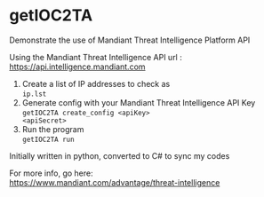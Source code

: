 # getIOC2TA

Demonstrate the use of Mandiant Threat Intelligence Platform API

Using the Mandiant Threat Intelligence API url : https://api.intelligence.mandiant.com

1. Create a list of IP addresses to check as <br><code>ip.lst</code>
2. Generate config with your Mandiant Threat Intelligence API Key<br>
   <code>getIOC2TA create_config &lt;apiKey&gt; &lt;apiSecret&gt;</code>
4. Run the program<br><code>getIOC2TA run</code>

Initially written in python, converted to C# to sync my codes

For more info, go here:<br>
https://www.mandiant.com/advantage/threat-intelligence
